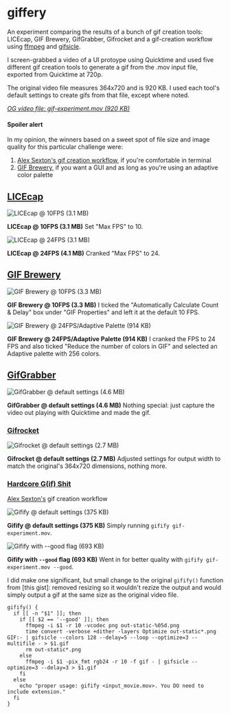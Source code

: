 # giffery
An experiment comparing the results of a bunch of gif creation tools: LICEcap, GIF Brewery, GifGrabber, Gifrocket and a gif-creation workflow using [ffmpeg](https://www.ffmpeg.org/) and [gifsicle](http://www.lcdf.org/gifsicle/).

I screen-grabbed a video of a UI protoype using Quicktime and used five different gif creation tools to generate a gif from the .mov input file, exported from Quicktime at 720p.

The original video file measures 364x720 and is 920 KB. I used each tool's default settings to create gifs from that file, except where noted.

_[OG video file: gif-experiment.mov (920 KB)](/assets/gif-experiment.mov?raw=true)_

#### Spoiler alert

In my opinion, the winners based on a sweet spot of file size and image quality for this particular challenge were:

1) [Alex Sexton's gif creation workflow](https://gist.github.com/SlexAxton/4989674), if you're comfortable in terminal
2) [GIF Brewery](http://gifbrewery.com), if you want a GUI and as long as you're using an adaptive color palette


## [LICEcap](http://www.cockos.com/licecap/)

![LICEcap @ 10FPS (3.1 MB)](/assets/licecap-10fps.gif?raw=true)

__LICEcap @ 10FPS (3.1 MB)__ 
Set "Max FPS" to 10.

![LICEcap @ 24FPS (3.1 MB)](/assets/licecap-24fps.gif?raw=true)

__LICEcap @ 24FPS (4.1 MB)__ 
Cranked "Max FPS" to 24.


## [GIF Brewery](http://gifbrewery.com/)

![GIF Brewery @ 10FPS (3.3 MB)](/assets/gifbrewery-10fps.gif?raw=true)

__GIF Brewery @ 10FPS (3.3 MB)__ I ticked the "Automatically Calculate Count & Delay" box under "GIF Properties" and left it at the default 10 FPS.

![GIF Brewery @ 24FPS/Adaptive Palette (914 KB)](/assets/gifbrewery-10fps.gif?raw=true)

__GIF Brewery @ 24FPS/Adaptive Palette (914 KB)__ I cranked the FPS to 24 FPS and also ticked "Reduce the number of colors in GIF" and selected an Adaptive palette with 256 colors.


## [GifGrabber](http://www.gifgrabber.com/)

![GifGrabber @ default settings (4.6 MB)](/assets/gifgrabber.gif?raw=true)

__GifGrabber @ default settings (4.6 MB)__ Nothing special: just capture the video out playing with Quicktime and made the gif.


### [Gifrocket](http://www.gifrocket.com/)

![Gifrocket @ default settings (2.7 MB)](/assets/gifrocket.gif?raw=true)

__Gifrocket @ default settings (2.7 MB)__ Adjusted settings for output width to match the original's 364x720 dimensions, nothing more.


### [Hardcore G(if) Shit](https://gist.github.com/SlexAxton/4989674)
[Alex Sexton's](https://gist.github.com/SlexAxton) gif creation workflow

![Gifify @ default settings (375 KB)](/assets/gifbrewery-10fps.gif?raw=true)

__Gifify @ default settings (375 KB)__ Simply running `gifify gif-experiment.mov`.

![Gifify with `--good` flag (693 KB)](/assets/gifbrewery-10fps.gif?raw=true)

__Gifify with `--good` flag (693 KB)__ Went in for better quality with `gifify gif-experiment.mov --good`.

I did make one significant, but small change to the original `gifify()` function from [this gist]: removed resizing so it wouldn't rezize the output and would simply output a gif at the same size as the original video file.

```
gifify() {
  if [[ -n "$1" ]]; then
    if [[ $2 == '--good' ]]; then
      ffmpeg -i $1 -r 10 -vcodec png out-static-%05d.png
      time convert -verbose +dither -layers Optimize out-static*.png  GIF:- | gifsicle --colors 128 --delay=5 --loop --optimize=3 --multifile - > $1.gif
      rm out-static*.png
    else
      ffmpeg -i $1 -pix_fmt rgb24 -r 10 -f gif - | gifsicle --optimize=3 --delay=3 > $1.gif
    fi
  else
    echo "proper usage: gifify <input_movie.mov>. You DO need to include extension."
  fi
}
```

